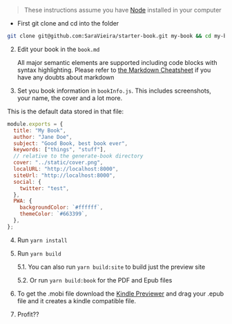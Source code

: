 > These instructions assume you have [Node](https://nodejs.org) installed in your computer

- First git clone and cd into the folder

```bash
git clone git@github.com:SaraVieira/starter-book.git my-book && cd my-book
```

2. Edit your book in the `book.md`

   All major semantic elements are supported including code blocks with syntax highlighting. Please refer to [the Markdown Cheatsheet](https://github.com/adam-p/markdown-here/wiki/Markdown-Cheatsheet) if you have any doubts about markdown

3. Set you book information in `bookInfo.js`. This includes screenshots, your name, the cover and a lot more.

This is the default data stored in that file:

```js
module.exports = {
  title: "My Book",
  author: "Jane Doe",
  subject: "Good Book, best book ever",
  keywords: ["things", "stuff"],
  // relative to the generate-book directory
  cover: "../static/cover.png",
  localURL: "http://localhost:8000",
  siteUrl: "http://localhost:8000",
  social: {
    twitter: "test",
  },
  PWA: {
    backgroundColor: `#ffffff`,
    themeColor: `#663399`,
  },
};
```

4. Run `yarn install`
5. Run `yarn build`

   5.1. You can also run `yarn build:site` to build just the preview site

   5.2. Or run `yarn build:book` for the PDF and Epub files

6. To get the .mobi file download the [Kindle Previewer](https://kdp.amazon.com/en_US/help/topic/G202131170) and drag your .epub file and it creates a kindle compatible file.
7. Profit??
